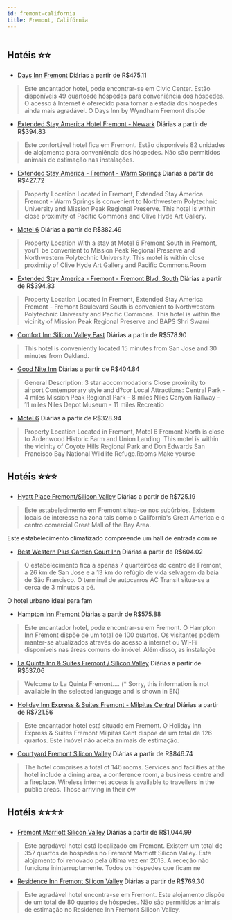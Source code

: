 ```yaml
---
id: fremont-california
title: Fremont, Califórnia
---
```


<center><img src="http://photos.hotelbeds.com/giata/13/132674/132674a_hb_a_001.jpg" alt="" /></center>


## Hotéis ⭐️⭐️

-    [Days Inn Fremont](https://www.hurb.com/aud/https://www.hurb.com/hoteis/fremont/days-inn-fremont-JNP-JP784926?cmp=18055) Diárias a partir de R$475.11
   > Este encantador hotel, pode encontrar-se em Civic Center. Estão disponíveis 49 quartosde hóspedes para conveniência dos hóspedes. O acesso à Internet é oferecido para tornar a estadia dos hóspedes ainda mais agradável. O Days Inn by Wyndham Fremont dispõe
-    [Extended Stay America Hotel Fremont - Newark](https://www.hurb.com/aud/https://www.hurb.com/hoteis/fremont/extended-stay-america-hotel-fremont-newark-JNP-JP183184?cmp=18055) Diárias a partir de R$394.83
   > Este confortável hotel fica em Fremont. Estão disponíveis 82 unidades de alojamento para conveniência dos hóspedes. Não são permitidos animais de estimação nas instalações. 
-    [Extended Stay America - Fremont - Warm Springs](https://www.hurb.com/aud/https://www.hurb.com/hoteis/fremont/extended-stay-america-fremont-warm-springs-JNP-JP783086?cmp=18055) Diárias a partir de R$427.72
   > Property Location Located in Fremont, Extended Stay America Fremont - Warm Springs is convenient to Northwestern Polytechnic University and Mission Peak Regional Preserve. This hotel is within close proximity of Pacific Commons and Olive Hyde Art Gallery.
-    [Motel 6](https://www.hurb.com/aud/https://www.hurb.com/hoteis/fremont/motel-6-JNP-JP915905?cmp=18055) Diárias a partir de R$382.49
   > Property Location With a stay at Motel 6 Fremont South in Fremont, you&apos;ll be convenient to Mission Peak Regional Preserve and Northwestern Polytechnic University. This motel is within close proximity of Olive Hyde Art Gallery and Pacific Commons.Room
-    [Extended Stay America - Fremont - Fremont Blvd. South](https://www.hurb.com/aud/https://www.hurb.com/hoteis/fremont/extended-stay-america-fremont-fremont-blvd-south-JNP-JP198050?cmp=18055) Diárias a partir de R$394.83
   > Property Location Located in Fremont, Extended Stay America Fremont - Fremont Boulevard South is convenient to Northwestern Polytechnic University and Pacific Commons. This hotel is within the vicinity of Mission Peak Regional Preserve and BAPS Shri Swami
-    [Comfort Inn Silicon Valley East](https://www.hurb.com/aud/https://www.hurb.com/hoteis/fremont/comfort-inn-silicon-valley-east-JNP-JP053941?cmp=18055) Diárias a partir de R$578.90
   > This hotel is conveniently located 15 minutes from San Jose and 30 minutes from Oakland.
-    [Good Nite Inn](https://www.hurb.com/aud/https://www.hurb.com/hoteis/fremont/good-nite-inn-JNP-JP365948?cmp=18055) Diárias a partir de R$404.84
   > General Description: 3 star accommodations  Close proximity to airport  Contemporary style and d?cor Local Attractions: Central Park - 4 miles  Mission Peak Regional Park - 8 miles  Niles Canyon Railway  - 11 miles  Niles Depot Museum - 11 miles Recreatio
-    [Motel 6](https://www.hurb.com/aud/https://www.hurb.com/hoteis/fremont/motel-6-JNP-JP978436?cmp=18055) Diárias a partir de R$328.94
   > Property Location Located in Fremont, Motel 6 Fremont North is close to Ardenwood Historic Farm and Union Landing. This motel is within the vicinity of Coyote Hills Regional Park and Don Edwards San Francisco Bay National Wildlife Refuge.Rooms Make yourse

## Hotéis ⭐️⭐️⭐️

-    [Hyatt Place Fremont/Silicon Valley](https://www.hurb.com/aud/https://www.hurb.com/hoteis/fremont/hyatt-place-fremont-silicon-valley-JNP-JP052139?cmp=18055) Diárias a partir de R$725.19
   > Este estabelecimento em Fremont situa-se nos subúrbios. Existem locais de interesse na zona tais como o California&apos;s Great America e o centro comercial Great Mall of the Bay Area.

Este estabelecimento climatizado compreende um hall de entrada com re
-    [Best Western Plus Garden Court Inn](https://www.hurb.com/aud/https://www.hurb.com/hoteis/fremont/best-western-plus-garden-court-inn-JNP-JP974167?cmp=18055) Diárias a partir de R$604.02
   > O estabelecimento fica a apenas 7 quarteirões do centro de Fremont, a 26 km de San Jose e a 13 km do refúgio de vida selvagem da baía de São Francisco. O terminal de autocarros AC Transit situa-se a cerca de 3 minutos a pé.


O hotel urbano ideal para fam
-    [Hampton Inn Fremont](https://www.hurb.com/aud/https://www.hurb.com/hoteis/fremont/hampton-inn-fremont-JNP-JP052151?cmp=18055) Diárias a partir de R$575.88
   > Este encantador hotel, pode encontrar-se em Fremont. O Hampton Inn Fremont dispõe de um total de 100 quartos. Os visitantes podem manter-se atualizados através do acesso à internet ou Wi-Fi disponíveis nas áreas comuns do imóvel. Além disso, as instalaçõe
-    [La Quinta Inn & Suites Fremont / Silicon Valley](https://www.hurb.com/aud/https://www.hurb.com/hoteis/fremont/la-quinta-inn-suites-fremont-silicon-valley-JNP-JP097364?cmp=18055) Diárias a partir de R$537.06
   > Welcome to La Quinta Fremont.... (* Sorry, this information is not available in the selected language and is shown in EN) 
-    [Holiday Inn Express & Suites Fremont - Milpitas Central](https://www.hurb.com/aud/https://www.hurb.com/hoteis/fremont/holiday-inn-express-suites-fremont-milpitas-central-JNP-JP198846?cmp=18055) Diárias a partir de R$721.56
   > Este encantador hotel está situado em Fremont. O Holiday Inn Express &amp; Suites Fremont Milpitas Cent dispõe de um total de 126 quartos. Este imóvel não aceita animais de estimação. 
-    [Courtyard Fremont Silicon Valley](https://www.hurb.com/aud/https://www.hurb.com/hoteis/fremont/courtyard-fremont-silicon-valley-JNP-JP233833?cmp=18055) Diárias a partir de R$846.74
   > The hotel comprises a total of 146 rooms. Services and facilities at the hotel include a dining area, a conference room, a business centre and a fireplace. Wireless internet access is available to travellers in the public areas. Those arriving in their ow

## Hotéis ⭐️⭐️⭐️⭐️

-    [Fremont Marriott Silicon Valley](https://www.hurb.com/aud/https://www.hurb.com/hoteis/fremont/fremont-marriott-silicon-valley-JNP-JP228600?cmp=18055) Diárias a partir de R$1,044.99
   > Este agradável hotel está localizado em Fremont. Existem um total de 357 quartos de hóspedes no Fremont Marriott Silicon Valley. Este alojamento foi renovado pela última vez em 2013. A receção não funciona ininterruptamente. Todos os hóspedes que ficam ne
-    [Residence Inn Fremont Silicon Valley](https://www.hurb.com/aud/https://www.hurb.com/hoteis/fremont/residence-inn-fremont-silicon-valley-JNP-JP211248?cmp=18055) Diárias a partir de R$769.30
   > Este agradável hotel encontra-se em Fremont. Este alojamento dispõe de um total de 80 quartos de hóspedes. Não são permitidos animais de estimação no Residence Inn Fremont Silicon Valley. 
